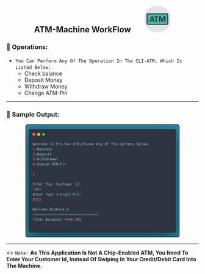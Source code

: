 <h2 align="center">ATM-Machine WorkFlow &nbsp; &nbsp; &nbsp; <img src="Img/Logo.png" width="70px" ></h4>


### 🔄 Operations:

- `You Can Perform Any Of The Operation In The CLI-ATM, Which Is Listed Below:`
    - Check balance
    - Deposit Money
    - Withdraw Money
    - Change ATM-Pin

---

### 💠 Sample Output:

<p align="center">
  <img src="Img/Output.png" height="80%" width="80%">
</p>

---

↔ `Note:` **As This Application Is Not A Chip-Enabled ATM, You Need To Enter Your Customer Id, Instead Of Swiping In Your Credit/Debit Card Into The Machine.**